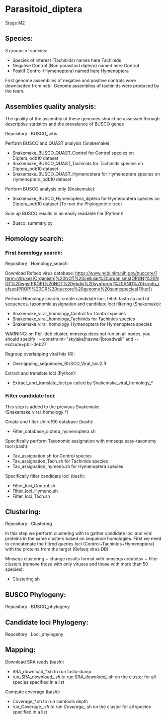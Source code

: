 # Parasitoid_diptera
Stage M2 

## Species: 

3 groups of species: 
- Species of interest (Tachinids) names here Tachinids 
- Negative Control (Non parasitoid diptera) named here Control
- Positif Control (Hymenoptera) named here Hymenoptera 

First genome assemblies of negative and positive controls were downloaded from ncbi. 
Genome assemblies of tachinids were produced by the team. 

## Assemblies quality analysis: 

The quality of the assembly of these genomes should be assessed through descriptive statistics and the prevalence of BUSCO genes

Repository : BUSCO_jobs 

Perform BUSCO and QUAST analysis (Snakemake):
- Snakemake_BUSCO_QUAST_Control for Control species on Diptera_odb10 dataset 
- Snakemake_BUSCO_QUAST_Tachinids for Tachinids species on Diptera_odb10 dataset 
- Snakemake_BUSCO_QUAST_Hymenoptera for Hymenoptera species on Hymenoptera_odb10 dataset 

Perform BUSCO analysis only (Snakemake):
- Snakemake_BUSCO_Hymenoptera_diptera for Hymenoptera species on Diptera_odb10 dataset (To root the Phylogenetic tree)

Sum up BUSCO results in an easily readable file (Python): 
- Busco_summary.py

## Homology search: 
### First homology search: 

Repository : Homology_search

Download Refseq virus database: https://www.ncbi.nlm.nih.gov/nuccore/?term=Viruses[Organism]%20NOT%20cellular%20organisms[ORGN]%20NOT%20wgs[PROP]%20NOT%20gbdiv%20syn[prop]%20AND%20(srcdb_refseq[PROP]%20OR%20nuccore%20genome%20samespecies[Filter]) 

Perform Homology search, create candidate loci, fetch fasta aa and nt sequences, taxonomic assignation and candidate loci filtering (Snakemake): 
- Snakemake_viral_homology_Control for Control species 
- Snakemake_viral_homology_Tachinids for Tachinids species 
- Snakemake_viral_homology_Hymenoptera for Hymenoptera species 

WARNING: on Pbil-deb cluster, mmseqs does not run on all nodes, you should specify : --constraint="skylake|haswell|broadwell" and --exclude=pbil-deb27

Regroup overlapping viral hits (R): 
- Overlapping_sequences_BUSCO_Viral_loci2.R

Extract and translate loci (Python): 
- Extract_and_translate_loci.py called by Snakemake_viral_homology_*

### Filter candidate loci:

This step is added to the previous Snakemake (Snakemake_viral_homology_*)

Create and filter Uniref90 database (bash): 
- Filter_database_diptera_hymenoptera.sh

Specifically perform Taxonomic assignation with mmseqs easy-taxonomy tool (bash): 
- Tax_assignation.sh for Control species 
- Tax_assignation_Tach.sh for Tachinids species 
- Tax_assignation_hymeno.sh for Hymenoptera species  

Specifically filter candidate loci (bash): 
- Filter_loci_Control.sh
- Filter_loci_Hymeno.sh
- Filter_loci_Tach.sh

## Clustering: 

Repository : Clustering 

In this step we perform clustering with to gather candidate loci and viral proteins in the same clusters based on sequence homologies. 
First we need to concatenate the filtred queries loci (Control+Tachinids+Hymenoptera) with the proteins from the target (Refseq virus DB)

Mmseqs clustering + change results format with mmseqs createtsv + filter clusters (remove those with only viruses and those with more than 50 species):
- Clustering.sh 

## BUSCO Phylogeny: 

Repository : BUSCO_phylogeny 


## Candidate loci Phylogeny: 

Repository : Loci_phylogeny 

## Mapping: 

Download SRA reads (bash): 
- SRA_download_*.sh to run fastq-dump
- run_SRA_download_*.sh to run SRA_download_*.sh on the cluster for all species specified in a list

Compute coverage (bash): 
- Coverage_*.sh to run samtools depth
- run_Coverage_*.sh to run Coverage_*.sh on the cluster for all species specified in a list
